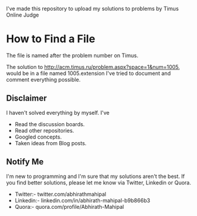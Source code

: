 I've made this repository to upload my solutions to problems by Timus Online Judge
# How to Find a File

The file is named after the problem number on Timus.

The solution to http://acm.timus.ru/problem.aspx?space=1&num=1005, would be in a file named 1005.extension
I've tried to document and comment everything possible.

## Disclaimer

I haven't solved everything by myself. I've

* Read the discussion boards.
* Read other repositories.
* Googled concepts.
* Taken ideas from Blog posts.


## Notify Me

I'm new to programming and I'm sure that my solutions aren't the best.
If you find better solutions, please let me know via Twitter, Linkedin or Quora.

* Twitter:-   twitter.com/abhirathmahipal
* Linkedin:-  linkedin.com/in/abhirath-mahipal-b9b866b3
* Quora:-     quora.com/profile/Abhirath-Mahipal